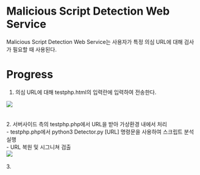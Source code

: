 # Malicious Script Detection Web Service
Malicious Script Detection Web Service는 사용자가 특정 의심 URL에 대해 검사가 필요할 때 사용된다.

# Progress
1. 의심 URL에 대해 testphp.html의 입력란에 입력하여 전송한다.
  <div>
    <img src="https://user-images.githubusercontent.com/43469662/75993627-1d73e600-5f3d-11ea-8468-ef4221f286a8.png"></img>
  </div>  
</br>
</br>
2. 서버사이드 측의 testphp.php에서 URL을 받아 가상환경 내에서 처리
</br>
  - testphp.php에서 python3 Detector.py [URL] 명령문을 사용하여 스크립트 분석 실행
  </br>
  - URL 복원 및 시그니쳐 검출
  <div>
    <img src="https://user-images.githubusercontent.com/43469662/75997715-1bad2100-5f43-11ea-9527-269f48523c2f.png"></img>
  </div>
  </br>
3. 

